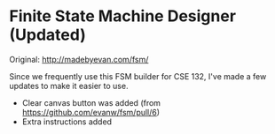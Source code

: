 # Finite State Machine Designer (Updated)

Original: http://madebyevan.com/fsm/

Since we frequently use this FSM builder for CSE 132, I've made a few updates to make it easier to use.

- Clear canvas button was added (from https://github.com/evanw/fsm/pull/6)
- Extra instructions added
